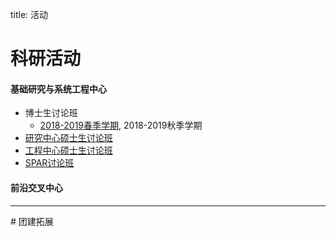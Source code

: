 title: 活动


# 科研活动

#### 基础研究与系统工程中心
- 博士生讨论班
    + [2018-2019春季学期](phd/18192), 2018-2019秋季学期
- [研究中心硕士生讨论班](master/index)
- [工程中心硕士生讨论班](master_eng/index)
- [SPAR讨论班](/spar/seminar/)

#### 前沿交叉中心

<hr>
# 团建拓展
